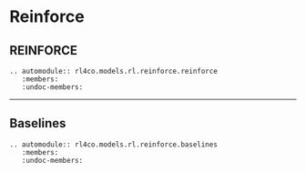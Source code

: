 # Reinforce

## REINFORCE

```{eval-rst}
.. automodule:: rl4co.models.rl.reinforce.reinforce
   :members:
   :undoc-members:
```

---

## Baselines

```{eval-rst}
.. automodule:: rl4co.models.rl.reinforce.baselines
   :members:
   :undoc-members:
```